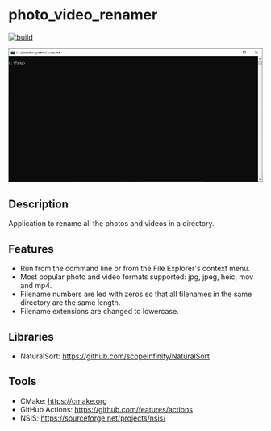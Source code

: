# photo_video_renamer
[![build](https://github.com/antonioborondo/photo_video_renamer/actions/workflows/build.yml/badge.svg)](https://github.com/antonioborondo/photo_video_renamer/actions/workflows/build.yml)

![Screenshot](command_line.gif?raw=true)

## Description
Application to rename all the photos and videos in a directory.

## Features
- Run from the command line or from the File Explorer's context menu.
- Most popular photo and video formats supported: jpg, jpeg, heic, mov and mp4.
- Filename numbers are led with zeros so that all filenames in the same directory are the same length.
- Filename extensions are changed to lowercase.

## Libraries
- NaturalSort: https://github.com/scopeInfinity/NaturalSort

## Tools
- CMake: https://cmake.org
- GitHub Actions: https://github.com/features/actions
- NSIS: https://sourceforge.net/projects/nsis/
